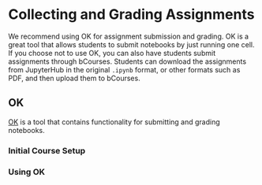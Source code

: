 # Collecting and Grading Assignments

We recommend using OK for assignment submission and grading. OK is a great tool that allows students to submit notebooks by just running one cell. If you choose not to use OK, you can also have students submit assignments through bCourses. Students can download the assignments from JupyterHub in the original `.ipynb` format, or other formats such as PDF, and then upload them to bCourses. 

## OK

[OK](https://okpy.org/) is a tool that contains functionality for submitting and grading notebooks.

### Initial Course Setup

### Using OK



